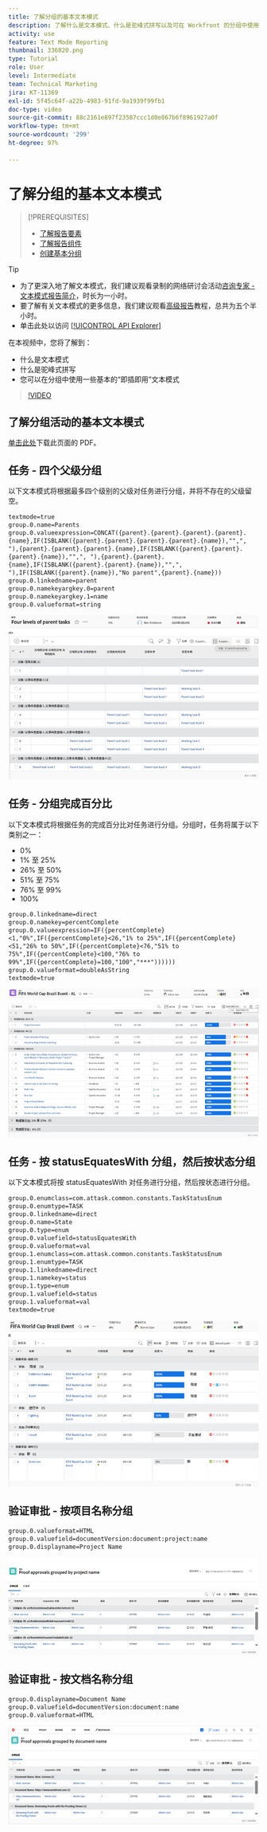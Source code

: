 ```yaml
---
title: 了解分组的基本文本模式
description: 了解什么是文本模式、什么是驼峰式拼写以及可在 Workfront 的分组中使用的一些基本的“即插即用”文本模式。
activity: use
feature: Text Mode Reporting
thumbnail: 336820.png
type: Tutorial
role: User
level: Intermediate
team: Technical Marketing
jira: KT-11369
exl-id: 5f45c64f-a22b-4983-91fd-9a1939f99fb1
doc-type: video
source-git-commit: 88c2161e897f23587ccc1d0e867b6f8961927a0f
workflow-type: tm+mt
source-wordcount: '299'
ht-degree: 97%

---
```


# 了解分组的基本文本模式

>[!PREREQUISITES]
>
>* [了解报告要素](https://experienceleague.adobe.com/docs/workfront-learn/tutorials-workfront/reporting/basic-reporting/reporting-elements.html?lang=zh-hans)
>* [了解报告组件](https://experienceleague.adobe.com/docs/workfront-learn/tutorials-workfront/reporting/basic-reporting/reporting-components.html?lang=zh-hans)
>* [创建基本分组](https://experienceleague.adobe.com/docs/workfront-learn/tutorials-workfront/reporting/basic-reporting/create-a-basic-grouping.html?lang=zh-Hans)


>[!TIP]
>
>* 为了更深入地了解文本模式，我们建议观看录制的网络研讨会活动[咨询专家 - 文本模式报告简介](https://experienceleague.adobe.com/docs/workfront-events/events/reporting-and-dashboards/introduction-to-text-mode-reporting.html?lang=zh-hans)，时长为一小时。
>* 要了解有关文本模式的更多信息，我们建议观看[高级报告](https://experienceleague.adobe.com/docs/workfront-learn/tutorials-workfront/reporting/advanced-reporting/welcome-to-advanced-reporting.html?lang=zh-hans)教程，总共为五个半小时。
>* 单击此处以访问 [[!UICONTROL API Explorer]](https://developer.adobe.com/workfront/api-explorer/)

在本视频中，您将了解到：

* 什么是文本模式
* 什么是驼峰式拼写
* 您可以在分组中使用一些基本的“即插即用”文本模式

>[!VIDEO](https://video.tv.adobe.com/v/3410641/?quality=12&learn=on)

## 了解分组活动的基本文本模式

[单击此处](/help/assets/understand-basic-text-mode-for-groupings-activities.pdf)下载此页面的 PDF。

## 任务 - 四个父级分组

以下文本模式将根据最多四个级别的父级对任务进行分组，并将不存在的父级留空。

```
textmode=true
group.0.name=Parents
group.0.valueexpression=CONCAT({parent}.{parent}.{parent}.{parent}.{name},IF(ISBLANK({parent}.{parent}.{parent}.{parent}.{name}),"",", "),{parent}.{parent}.{parent}.{name},IF(ISBLANK({parent}.{parent}.{parent}.{name}),"",", "),{parent}.{parent}.{name},IF(ISBLANK({parent}.{parent}.{name}),"",", "),IF(ISBLANK({parent}.{name}),"No parent",{parent}.{name}))
group.0.linkedname=parent
group.0.namekeyargkey.0=parent
group.0.namekeyargkey.1=name
group.0.valueformat=string
```

![显示根据四个父级分组的项目任务的屏幕图像](assets/4-parents-grouping.png)


## 任务 - 分组完成百分比

以下文本模式将根据任务的完成百分比对任务进行分组。分组时，任务将属于以下类别之一：

* 0%
* 1% 至 25%
* 26% 至 50%
* 51% 至 75%
* 76% 至 99%
* 100%

```
group.0.linkedname=direct
group.0.namekey=percentComplete
group.0.valueexpression=IF({percentComplete}<1,"0%",IF({percentComplete}<26,"1% to 25%",IF({percentComplete}<51,"26% to 50%",IF({percentComplete}<76,"51% to 75%",IF({percentComplete}<100,"76% to 99%",IF({percentComplete}=100,"100","***"))))))
group.0.valueformat=doubleAsString
textmode=true
```

![显示按完成百分比分组的项目任务的屏幕图像](assets/percent-complete-grouping.png)

## 任务 - 按 statusEquatesWith 分组，然后按状态分组

以下文本模式将按 statusEquatesWith 对任务进行分组，然后按状态进行分组。

```
group.0.enumclass=com.attask.common.constants.TaskStatusEnum
group.0.enumtype=TASK
group.0.linkedname=direct
group.0.name=State
group.0.type=enum
group.0.valuefield=statusEquatesWith
group.0.valueformat=val
group.1.enumclass=com.attask.common.constants.TaskStatusEnum
group.1.enumtype=TASK
group.1.linkedname=direct
group.1.namekey=status
group.1.type=enum
group.1.valuefield=status
group.1.valueformat=val
textmode=true
```

![显示按 statusEquatesWith 分组的项目任务的屏幕图像](assets/status-equates-with.png)


## 验证审批 - 按项目名称分组

```
group.0.valueformat=HTML
group.0.valuefield=documentVersion:document:project:name
group.0.displayname=Project Name
```

![显示按项目名称分组的验证审批的屏幕图像](assets/proof-approvals-grouped-by-project-name.png)


## 验证审批 - 按文档名称分组

```
group.0.displayname=Document Name
group.0.valuefield=documentVersion:document:name
group.0.valueformat=HTML
```

![显示按项目名称分组的验证审批的屏幕图像](assets/proof-approvals-grouped-by-doc-name.png)

